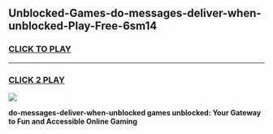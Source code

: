
## Unblocked-Games-do-messages-deliver-when-unblocked-Play-Free-6sm14
<h3>
<a href="https://premium76.site?title=do-messages-deliver-when-unblocked&ref=23A">CLICK TO PLAY</a></h3>
<hr>

<h3>
<a href="https://premium76.site?title=do-messages-deliver-when-unblocked&ref=23A">CLICK 2 PLAY</a>
  
</h3>

<a href="https://premium76.site?title=do-messages-deliver-when-unblocked&ref=23A"><img src="https://clearcache.store/games.png"></a>


**do-messages-deliver-when-unblocked games unblocked: Your Gateway to Fun and Accessible Online Gaming**
